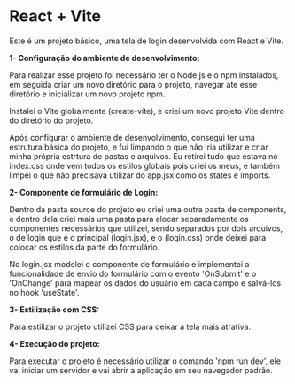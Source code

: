# React + Vite

Este é um projeto básico, uma tela de login desenvolvida com React e Vite. 

**1- Configuração do ambiente de desenvolvimento:**

Para realizar esse projeto foi necessário ter o Node.js e o npm instalados, em seguida criar um novo diretório para o projeto, navegar ate esse diretório e inicializar um novo projeto npm. 

Instalei o Vite globalmente (create-vite), e criei um novo projeto Vite dentro do diretório do projeto. 

Após configurar o ambiente de desenvolvimento, consegui ter uma estrutura básica do projeto, e fui limpando o que não iria utilizar e criar minha própria estrtura de pastas e arquivos. Eu retirei tudo que estava no index.css onde vem todos os estilos globais pois criei os meus, e também limpei o que não precisava utilizar do app.jsx como os states e imports. 

**2- Componente de formulário de Login:**

Dentro da pasta source do projeto eu criei uma outra pasta de components, e dentro dela criei mais uma pasta para alocar separadamente os componentes necessários que utilizei, sendo separados por dois arquivos, o de login que é o principal (login.jsx), e o (login.css) onde deixei para colocar os estilos da parte do formulário. 

No login.jsx modelei o componente de formulário e implementei a funcionalidade de envio do formulário com o evento 'OnSubmit' e o 'OnChange' para mapear os dados do usuário em cada campo e salvá-los no hook 'useState'. 

**3- Estilização com CSS:**

Para estilizar o projeto utilizei CSS para deixar a tela mais atrativa. 

**4- Execução do projeto:**

Para executar o projeto é necessário utilizar o comando 'npm run dev', ele vai iniciar um servidor e vai abrir a aplicação em seu navegador padrão. 






